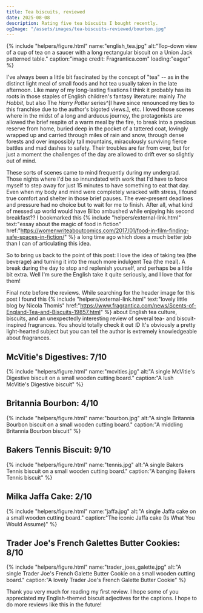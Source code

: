 ```yaml
---
title: Tea biscuits, reviewed
date: 2025-08-08
description: Rating five tea biscuits I bought recently.
ogImage: "/assets/images/tea-biscuits-reviewed/bourbon.jpg"
---
```


{% include "helpers/figure.html" name:"english_tea.jpg" alt:"Top-down view of a cup of tea on a saucer with a long rectangular biscuit on a Union Jack patterned table." caption:"image credit: Fragrantica.com" loading:"eager" %}

I've always been a little bit fascinated by the concept of "tea" -- as in the distinct light meal of small foods and hot tea usually taken in the late afternoon. Like many of my long-lasting fixations I think it probably has its roots in those staples of English children's fantasy literature: mainly <i>The Hobbit</i>, but also The <i>Harry Potter</i> series^[I have since renounced my ties to this franchise due to the author's bigoted views.], etc. I loved those scenes where in the midst of a long and arduous journey, the protagonists are allowed the brief respite of a warm meal by the fire, to break into a precious reserve from home, buried deep in the pocket of a tattered coat, lovingly wrapped up and carried through miles of rain and snow, through dense forests and over impossibly tall mountains, miraculously surviving fierce battles and mad dashes to safety. Their troubles are far from over, but for just a moment the challenges of the day are allowed to drift ever so slightly out of mind.

These sorts of scenes came to mind frequently during my undergrad. Those nights where I'd be so innundated with work that I'd have to force myself to step away for just 15 minutes to have something to eat that day. Even when my body and mind were completely wracked with stress, I found true comfort and shelter in those brief pauses. The ever-present deadlines and pressure had no choice but to wait for me to finish. After all, what kind of messed up world would have Bilbo ambushed while enjoying his second breakfast?? I bookmarked this {% include "helpers/external-link.html" text:"essay about the magic of food in fiction" href:"https://womenwriteaboutcomics.com/2017/01/food-in-film-finding-safe-spaces-in-fiction/" %} a long time ago which does a much better job than I can of articulating this idea.

So to bring us back to the point of this post: I love the idea of taking tea (the beverage) and turning it into the much more indulgent Tea (the meal). A break during the day to stop and replenish yourself, and perhaps be a little bit extra. Well I'm sure the English take it quite seriously, and I love that for them!

Final note before the reviews. While searching for the header image for this post I found this {% include "helpers/external-link.html" text:"lovely little blog by Nicola Thomis" href:"https://www.fragrantica.com/news/Scents-of-England-Tea-and-Biscuits-19857.html" %} about English tea culture, biscuits, and an unexpectedly interesting review of several tea- and biscuit-inspired fragrances. You should totally check it out :D It's obviously a pretty light-hearted subject but you can tell the author is extremely knowledgeable about fragrances.

## McVitie's Digestives: <b>7/10</b>

{% include "helpers/figure.html" name:"mcvities.jpg" alt:"A single McVitie's Digestive biscuit on a small wooden cutting board." caption:"A lush McVitie's Digestive biscuit" %}

## Britannia Bourbon: <b>4/10</b>

{% include "helpers/figure.html" name:"bourbon.jpg" alt:"A single Britannia Bourbon biscuit on a small wooden cutting board." caption:"A middling Britannia Bourbon biscuit" %}

## Bakers Tennis Biscuit: <b>9/10</b>

{% include "helpers/figure.html" name:"tennis.jpg" alt:"A single Bakers Tennis biscuit on a small wooden cutting board." caption:"A banging Bakers Tennis biscuit" %}

## Milka Jaffa Cake: <b>2/10</b>

{% include "helpers/figure.html" name:"jaffa.jpg" alt:"A single Jaffa cake on a small wooden cutting board." caption:"The iconic Jaffa cake (Is What You Would Assume)" %}

## Trader Joe's French Galettes Butter Cookies: <b>8/10</b>

{% include "helpers/figure.html" name:"trader_joes_galette.jpg" alt:"A single Trader Joe's French Galette Butter Cookie on a small wooden cutting board." caption:"A lovely Trader Joe's French Galette Butter Cookie" %}

Thank you very much for reading my first review. I hope some of you appreciated my English-themed biscuit adjectives for the captions. I hope to do more reviews like this in the future!